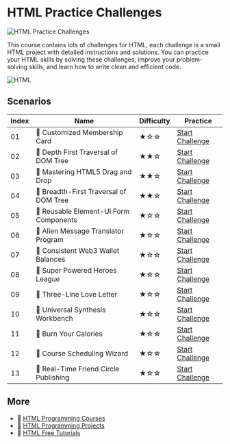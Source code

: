 # HTML Practice Challenges

![HTML Practice Challenges](https://cover-creator.appbot.io/html-practice-challenges.png)

This course contains lots of challenges for HTML, each challenge is a small HTML project with detailed instructions and solutions. You can practice your HTML skills by solving these challenges, improve your problem-solving skills, and learn how to write clean and efficient code.

![HTML](https://img.shields.io/badge/HTML-whitesmoke?style=for-the-badge&logo=html)


## Scenarios

|   Index | Name                                  | Difficulty   | Practice                                                                   |
|---------|---------------------------------------|--------------|----------------------------------------------------------------------------|
|      01 | 🎯 Customized Membership Card          | ★☆☆          | <a target='_blank' href='https://labex.io/labs/326693'>Start Challenge</a> |
|      02 | 🎯 Depth First Traversal of DOM Tree   | ★★☆          | <a target='_blank' href='https://labex.io/labs/148859'>Start Challenge</a> |
|      03 | 🎯 Mastering HTML5 Drag and Drop       | ★★☆          | <a target='_blank' href='https://labex.io/labs/21429'>Start Challenge</a>  |
|      04 | 🎯 Breadth-First Traversal of DOM Tree | ★★☆          | <a target='_blank' href='https://labex.io/labs/148580'>Start Challenge</a> |
|      05 | 🎯 Reusable Element-UI Form Components | ★☆☆          | <a target='_blank' href='https://labex.io/labs/177217'>Start Challenge</a> |
|      06 | 🎯 Alien Message Translator Program    | ★☆☆          | <a target='_blank' href='https://labex.io/labs/298213'>Start Challenge</a> |
|      07 | 🎯 Consistent Web3 Wallet Balances     | ★☆☆          | <a target='_blank' href='https://labex.io/labs/372859'>Start Challenge</a> |
|      08 | 🎯 Super Powered Heroes League         | ★☆☆          | <a target='_blank' href='https://labex.io/labs/298230'>Start Challenge</a> |
|      09 | 🎯 Three-Line Love Letter              | ★☆☆          | <a target='_blank' href='https://labex.io/labs/298234'>Start Challenge</a> |
|      10 | 🎯 Universal Synthesis Workbench       | ★☆☆          | <a target='_blank' href='https://labex.io/labs/298235'>Start Challenge</a> |
|      11 | 🎯 Burn Your Calories                  | ★☆☆          | <a target='_blank' href='https://labex.io/labs/326692'>Start Challenge</a> |
|      12 | 🎯 Course Scheduling Wizard            | ★☆☆          | <a target='_blank' href='https://labex.io/labs/298201'>Start Challenge</a> |
|      13 | 🎯 Real-Time Friend Circle Publishing  | ★☆☆          | <a target='_blank' href='https://labex.io/labs/298209'>Start Challenge</a> |

## More

- 🔗 [HTML Programming Courses](https://github.com/labex-labs/awesome-programming-courses)
- 🔗 [HTML Programming Projects](https://github.com/labex-labs/awesome-programming-projects)
- 🔗 [HTML Free Tutorials](https://github.com/labex-labs/html-free-tutorials)

